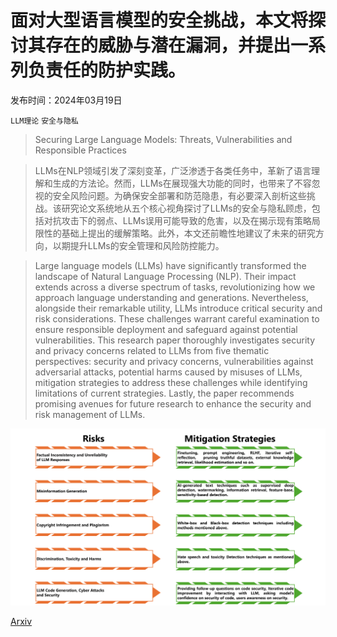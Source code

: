 # 面对大型语言模型的安全挑战，本文将探讨其存在的威胁与潜在漏洞，并提出一系列负责任的防护实践。

发布时间：2024年03月19日

`LLM理论` `安全与隐私`

> Securing Large Language Models: Threats, Vulnerabilities and Responsible Practices

> LLMs在NLP领域引发了深刻变革，广泛渗透于各类任务中，革新了语言理解和生成的方法论。然而，LLMs在展现强大功能的同时，也带来了不容忽视的安全风险问题。为确保安全部署和防范隐患，有必要深入剖析这些挑战。该研究论文系统地从五个核心视角探讨了LLMs的安全与隐私顾虑，包括对抗攻击下的弱点、LLMs误用可能导致的危害，以及在揭示现有策略局限性的基础上提出的缓解策略。此外，本文还前瞻性地建议了未来的研究方向，以期提升LLMs的安全管理和风险防控能力。

> Large language models (LLMs) have significantly transformed the landscape of Natural Language Processing (NLP). Their impact extends across a diverse spectrum of tasks, revolutionizing how we approach language understanding and generations. Nevertheless, alongside their remarkable utility, LLMs introduce critical security and risk considerations. These challenges warrant careful examination to ensure responsible deployment and safeguard against potential vulnerabilities. This research paper thoroughly investigates security and privacy concerns related to LLMs from five thematic perspectives: security and privacy concerns, vulnerabilities against adversarial attacks, potential harms caused by misuses of LLMs, mitigation strategies to address these challenges while identifying limitations of current strategies. Lastly, the paper recommends promising avenues for future research to enhance the security and risk management of LLMs.

![面对大型语言模型的安全挑战，本文将探讨其存在的威胁与潜在漏洞，并提出一系列负责任的防护实践。](../../../paper_images/2403.12503/x1.png)

[Arxiv](https://arxiv.org/abs/2403.12503)